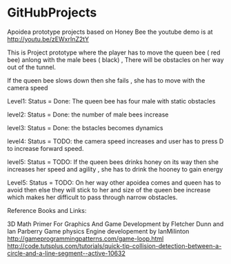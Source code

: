 GitHubProjects
==============

Apoidea prototype projects based on Honey Bee
the youtube demo is at http://youtu.be/zEWxrInZ2tY

This is Project prototype where the player has to move the queen bee ( red bee) anlong with the male bees ( black) ,
There will be obstacles on her way out of the tunnel.

If the queen bee slows down then she fails , she has to move with the camera speed

Level1: Status = Done: The queen bee has four male with static obstacles

level2: Status = Done: the number of male bees increase 

level3: Status = Done: the bstacles becomes dynamics 

level4: Status = TODO: the camera speed increases and user has to press D to increase  forward speed.

level5: Status = TODO: If the queen bees drinks honey on its way then she increases her speed and agility , she has to drink the hooney to gain energy

Level5: Status = TODO: On her way other apoidea comes and queen  has to avoid then else they will stick to her and size of the queen bee increase which makes 
her difficult to pass through narrow obstacles.








Reference Books and Links:

3D Math Primer For Graphics And Game Development  by Fletcher Dunn and Ian Parberry
Game physics Engine developement by IanMilinton
http://gameprogrammingpatterns.com/game-loop.html
http://code.tutsplus.com/tutorials/quick-tip-collision-detection-between-a-circle-and-a-line-segment--active-10632

